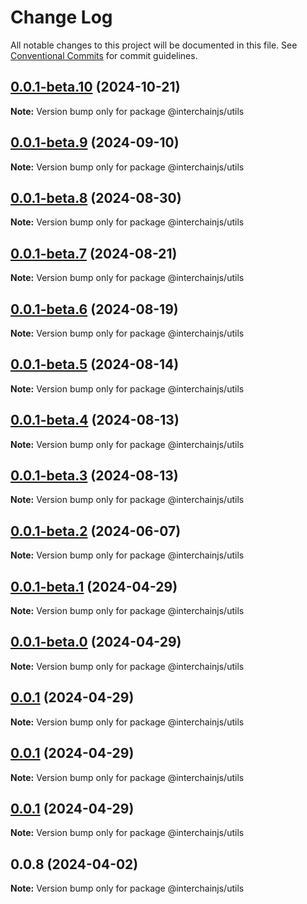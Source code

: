 # Change Log

All notable changes to this project will be documented in this file.
See [Conventional Commits](https://conventionalcommits.org) for commit guidelines.

## [0.0.1-beta.10](https://github.com/cosmology-tech/interchainjs/compare/@interchainjs/utils@0.0.1-beta.9...@interchainjs/utils@0.0.1-beta.10) (2024-10-21)

**Note:** Version bump only for package @interchainjs/utils

## [0.0.1-beta.9](https://github.com/cosmology-tech/interchainjs/compare/@interchainjs/utils@0.0.1-beta.8...@interchainjs/utils@0.0.1-beta.9) (2024-09-10)

**Note:** Version bump only for package @interchainjs/utils

## [0.0.1-beta.8](https://github.com/cosmology-tech/interchainjs/compare/@interchainjs/utils@0.0.1-beta.7...@interchainjs/utils@0.0.1-beta.8) (2024-08-30)

**Note:** Version bump only for package @interchainjs/utils

## [0.0.1-beta.7](https://github.com/cosmology-tech/interchainjs/compare/@interchainjs/utils@0.0.1-beta.6...@interchainjs/utils@0.0.1-beta.7) (2024-08-21)

**Note:** Version bump only for package @interchainjs/utils

## [0.0.1-beta.6](https://github.com/cosmology-tech/interchainjs/compare/@interchainjs/utils@0.0.1-beta.5...@interchainjs/utils@0.0.1-beta.6) (2024-08-19)

**Note:** Version bump only for package @interchainjs/utils

## [0.0.1-beta.5](https://github.com/cosmology-tech/interchainjs/compare/@interchainjs/utils@0.0.1-beta.4...@interchainjs/utils@0.0.1-beta.5) (2024-08-14)

**Note:** Version bump only for package @interchainjs/utils

## [0.0.1-beta.4](https://github.com/cosmology-tech/interchainjs/compare/@interchainjs/utils@0.0.1-beta.3...@interchainjs/utils@0.0.1-beta.4) (2024-08-13)

**Note:** Version bump only for package @interchainjs/utils

## [0.0.1-beta.3](https://github.com/cosmology-tech/interchainjs/compare/@interchainjs/utils@0.0.1-beta.2...@interchainjs/utils@0.0.1-beta.3) (2024-08-13)

**Note:** Version bump only for package @interchainjs/utils

## [0.0.1-beta.2](https://github.com/cosmology-tech/interchainjs/compare/@interchainjs/utils@0.0.1-beta.1...@interchainjs/utils@0.0.1-beta.2) (2024-06-07)

**Note:** Version bump only for package @interchainjs/utils

## [0.0.1-beta.1](https://github.com/cosmology-tech/interchainjs/compare/@interchainjs/utils@0.0.1-beta.0...@interchainjs/utils@0.0.1-beta.1) (2024-04-29)

**Note:** Version bump only for package @interchainjs/utils

## [0.0.1-beta.0](https://github.com/cosmology-tech/interchainjs/compare/@interchainjs/utils@0.0.1...@interchainjs/utils@0.0.1-beta.0) (2024-04-29)

**Note:** Version bump only for package @interchainjs/utils

## [0.0.1](https://github.com/cosmology-tech/interchainjs/compare/@interchainjs/utils@0.0.1...@interchainjs/utils@0.0.1) (2024-04-29)

**Note:** Version bump only for package @interchainjs/utils

## [0.0.1](https://github.com/cosmology-tech/interchainjs/compare/@interchainjs/utils@0.0.1...@interchainjs/utils@0.0.1) (2024-04-29)

**Note:** Version bump only for package @interchainjs/utils

## [0.0.1](https://github.com/cosmology-tech/interchainjs/compare/@interchainjs/utils@0.0.8...@interchainjs/utils@0.0.1) (2024-04-29)

**Note:** Version bump only for package @interchainjs/utils

## 0.0.8 (2024-04-02)

**Note:** Version bump only for package @interchainjs/utils
